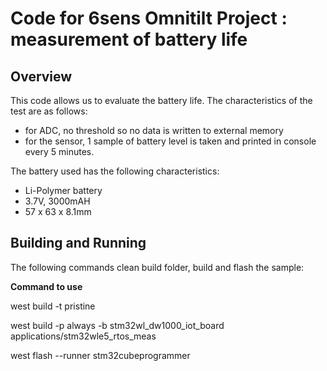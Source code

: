 # Code for 6sens Omnitilt Project : measurement of battery life

## Overview
This code allows us to evaluate the battery life. The characteristics of the test are as follows:

- for ADC, no threshold so no data is written to external memory
- for the sensor, 1 sample of battery level is taken and printed in console every 5 minutes.

The battery used has the following characteristics: 

- Li-Polymer battery
- 3.7V, 3000mAH
- 57 x 63 x 8.1mm

## Building and Running
The following commands clean build folder, build and flash the sample:

**Command to use**

west build -t pristine

west build -p always -b stm32wl_dw1000_iot_board applications/stm32wle5_rtos_meas

west flash --runner stm32cubeprogrammer